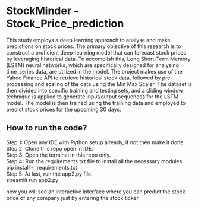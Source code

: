 # StockMinder - Stock_Price_prediction

This study employs a deep learning approach to analyse and make predictions on stock 
prices. The primary objective of this research is to construct a proficient deep-learning model 
that can forecast stock prices by leveraging historical data. To accomplish this, Long Short-Term Memory (LSTM) neural networks, which are specifically designed for analysing time_series data, are utilized in the model. The project makes use of the Yahoo Finance API to 
retrieve historical stock data, followed by pre-processing and scaling of the data using the Min 
Max Scaler. The dataset is then divided into specific training and testing sets, and a sliding 
window technique is applied to generate input/output sequences for the LSTM model. The 
model is then trained using the training data and employed to predict stock prices for the 
upcoming 30 days.

## How to run the code?

Step 1: Open any IDE with Python setup already, if not then make it done.                    
Step 2: Clone this repo open in IDE.                     
Step 3: Open the terminal in this repo only.                           
Step 4: Run the requirements.txt file to install all the necessary modules.                       
                                                       pip install -r requirements.txt                            
Step 5: At last, run the app2.py file.                                           
         streamlit run app2.py

  now you will see an interactive interface where you can predict the stock price of any company just by entering the stock ticker.
